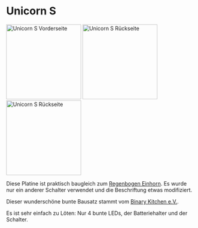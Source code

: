 # Unicorn S

<img src="../../assets/images/unicorn_s_front.png" width="200" height="200" alt="Unicorn S Vorderseite">
<img src="../../assets/images/unicorn_s_back.png" width="200" height="200" alt="Unicorn S Rückseite">
<img src="../../assets/images/unicorn_s_live.jpg" width="200" height="200" alt="Unicorn S Rückseite">

Diese Platine ist praktisch baugleich zum [Regenbogen Einhorn](https://shop.blinkyparts.com/de/Regenbogen-Einhorn-Loetbausatz-Einfacher-Anstecker-fuer-Anfaenger/blink232242).
Es wurde nur ein anderer Schalter verwendet und die Beschriftung etwas modifiziert.

Dieser wunderschöne bunte Bausatz stammt vom [Binary Kitchen e.V.](https://www.binary-kitchen.de).

Es ist sehr einfach zu Löten: Nur 4 bunte LEDs, der Batteriehalter und der Schalter.

